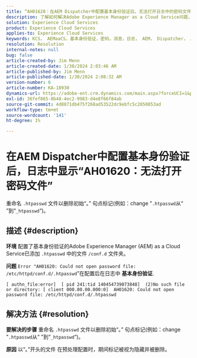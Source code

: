 ```yaml
---
title: “AH01620：在AEM Dispatcher中配置基本身份验证后，无法打开日志中的密码文件”
description: 了解如何解决Adobe Experience Manager as a Cloud Service问题，其中配置基本身份验证后，日志中显示错误“AH01620”。
solution: Experience Cloud Services
product: Experience Cloud Services
applies-to: Experience Cloud Services
keywords: KCS， AEMaaCS，基本身份验证，密码，消息，日志， AEM， Dispatcher， Adobe Experience Manager， AH01620，故障排除
resolution: Resolution
internal-notes: null
bug: false
article-created-by: Jim Menn
article-created-date: 1/30/2024 2:03:46 AM
article-published-by: Jim Menn
article-published-date: 1/30/2024 2:08:32 AM
version-number: 6
article-number: KA-18930
dynamics-url: https://adobe-ent.crm.dynamics.com/main.aspx?forceUCI=1&pagetype=entityrecord&etn=knowledgearticle&id=77150dc9-13bf-ee11-9079-6045bd006268
exl-id: 36fef865-8b48-4ec2-9983-d4e8f66f84ab
source-git-commit: 4d8871db475f268ad53522dc9ebfc5c2850853ad
workflow-type: tm+mt
source-wordcount: '141'
ht-degree: 1%

---
```


# 在AEM Dispatcher中配置基本身份验证后，日志中显示“AH01620：无法打开密码文件”


重命名 `.htpasswd` 文件以删除初始“。” 句点标记(例如：change &quot;`.htpasswd`从“ ”到“`_htpasswd`“)。

## 描述 {#description}


<b>环境</b>
配置了基本身份验证的Adobe Experience Manager (AEM) as a Cloud Service已添加 `.htpasswd` 中的文件 `/conf.d` 文件夹。

<b>问题</b>
`Error "AH01620: Could not open password file: /etc/httpd/conf.d/.htpasswd`”在配置后在日志中 <b>基本身份验证</b>.


```
[ authn_file:error]  [ pid 241:tid 140454739073848]  (2)No such file or directory: [ client 000.00.00.000:0]  AH01620: Could not open password file: /etc/httpd/conf.d/.htpasswd
```





## 解决方法 {#resolution}


<b>要解决的步骤</b>
重命名 `.htpasswd` 文件以删除初始“。” 句点标记(例如：change &quot;`.htpasswd`从“ ”到“`_htpasswd`“)。

<b>原因</b>
以“。”开头的文件 在预处理配置时，期间标记被视为隐藏并被删除。
